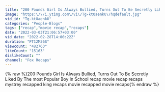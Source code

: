 ```yaml
---
title: "200 Pounds Girl Is Always Bullied, Turns Out To Be Secretly Liked By The most Popular Boy In School"
image: "https:\/\/i.ytimg.com\/vi\/Tg-ktOaenkU\/hqdefault.jpg"
vid_id: "Tg-ktOaenkU"
categories: "People-Blogs"
tags: ["recap","movie recap","recaps"]
date: "2022-03-03T21:06:57+03:00"
vid_date: "2022-02-28T14:00:22Z"
duration: "PT12M36S"
viewcount: "482763"
likeCount: "15163"
dislikeCount: ""
channel: "Fox Recaps"
---
```

{% raw %}200 Pounds Girl Is Always Bullied, Turns Out To Be Secretly Liked By The most Popular Boy In School recap movie recap recaps mystrey recapped king recaps movie recapped movie recaps{% endraw %}
